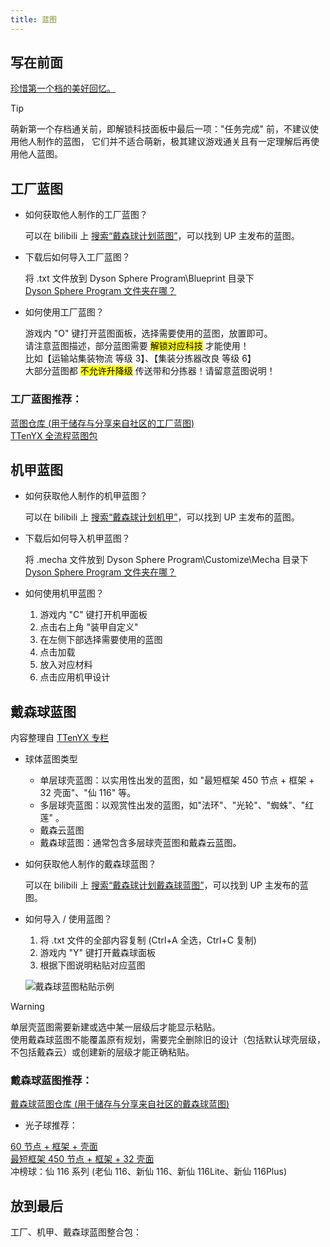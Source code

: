 ```yaml
---
title: 蓝图
---
```

## 写在前面

[珍惜第一个档的美好回忆。](#)

> [!tip]
> 萌新第一个存档通关前，即解锁科技面板中最后一项："任务完成" 前，不建议使用他人制作的蓝图，
> 它们并不适合萌新，极其建议游戏通关且有一定理解后再使用他人蓝图。

## 工厂蓝图

- 如何获取他人制作的工厂蓝图？

    可以在 bilibili 上 [搜索“戴森球计划蓝图”](https://search.bilibili.com/all?keyword=戴森球计划蓝图)，可以找到 UP 主发布的蓝图。

- 下载后如何导入工厂蓝图？

    将 .txt 文件放到 Dyson Sphere Program\Blueprint 目录下  
[Dyson Sphere Program 文件夹在哪？](/knowledge-base/basic-settings#游戏外设置)

- 如何使用工厂蓝图？

    游戏内 "O" 键打开蓝图面板，选择需要使用的蓝图，放置即可。  
请注意蓝图描述，部分蓝图需要 <mark>解锁对应科技</mark> 才能使用！  
比如【运输站集装物流 等级 3】、【集装分拣器改良 等级 6】  
大部分蓝图都 <mark>不允许升降级</mark> 传送带和分拣器！请留意蓝图说明！

### 工厂蓝图推荐：
[蓝图仓库 (用于储存与分享来自社区的工厂蓝图)](https://github.com/DSPBluePrints/FactoryBluePrints)  
[TTenYX 全流程蓝图包](https://www.bilibili.com/video/BV1hM4m1k79J/)

## 机甲蓝图

- 如何获取他人制作的机甲蓝图？

    可以在 bilibili 上 [搜索“戴森球计划机甲”](https://search.bilibili.com/all?keyword=戴森球计划机甲)，可以找到 UP 主发布的蓝图。

- 下载后如何导入机甲蓝图？

    将 .mecha 文件放到 Dyson Sphere Program\Customize\Mecha 目录下  
[Dyson Sphere Program 文件夹在哪？](/knowledge-base/basic-settings#游戏外设置)

- 如何使用机甲蓝图？
    1. 游戏内 "C" 键打开机甲面板
    2. 点击右上角 "装甲自定义"
    3. 在左侧下部选择需要使用的蓝图
    4. 点击加载
    5. 放入对应材料
    6. 点击应用机甲设计

## 戴森球蓝图

内容整理自 [TTenYX 专栏](https://www.bilibili.com/opus/843421333748449377)

- 球体蓝图类型
  - 单层球壳蓝图：以实用性出发的蓝图，如 "最短框架 450 节点 + 框架 + 32 壳面"、"仙 116" 等。
  - 多层球壳蓝图：以观赏性出发的蓝图，如"法环"、"光轮"、"蜘蛛"、"红莲" 。
  - 戴森云蓝图
  - 戴森球蓝图：通常包含多层球壳蓝图和戴森云蓝图。

- 如何获取他人制作的戴森球蓝图？

    可以在 bilibili 上 [搜索“戴森球计划戴森球蓝图”](https://search.bilibili.com/all?keyword=戴森球计划戴森球蓝图)，可以找到 UP 主发布的蓝图。

- 如何导入 / 使用蓝图？ 
    1. 将 .txt 文件的全部内容复制 (Ctrl+A 全选，Ctrl+C 复制)
    2. 游戏内 "Y" 键打开戴森球面板
    3. 根据下图说明粘贴对应蓝图

    ![戴森球蓝图粘贴示例](/assets/image/戴森球蓝图粘贴示例.webp)

> [!warning]
> 单层壳蓝图需要新建或选中某一层级后才能显示粘贴。<br>使用戴森球蓝图不能覆盖原有规划，需要完全删除旧的设计（包括默认球壳层级，不包括戴森云）或创建新的层级才能正确粘贴。

### 戴森球蓝图推荐：
[戴森球蓝图仓库 (用于储存与分享来自社区的戴森球蓝图)](https://github.com/DSPBluePrints/DysonSphereBluePrints)

- 光子球推荐：

[ 60 节点 + 框架 + 壳面](https://github.com/DSPBluePrints/DysonSphereBluePrints/blob/main/%E5%AE%9E%E7%94%A8%E5%90%91%E6%88%B4%E6%A3%AE%E7%90%83%20Practical%20Dyson%20Sphere/(%E7%9B%AE%E5%89%8D%E6%9C%80%E7%A8%80)%E6%9C%80%E7%9F%AD%E6%A1%86%E6%9E%B6%E6%88%B4%E6%A3%AE%E7%90%83%20(Currently%20the%20rarest)%20shortest%20frame%20Dyson%20ball/60%E8%8A%82%E7%82%B9%2B%E6%A1%86%E6%9E%B6%2B%E5%A3%B3%E9%9D%A2%2060%20nodes%20%2B%20frame%20%2B%20shell.txt)  
[最短框架 450 节点 + 框架 + 32 壳面](https://github.com/DSPBluePrints/DysonSphereBluePrints/tree/main/%E5%AE%9E%E7%94%A8%E5%90%91%E6%88%B4%E6%A3%AE%E7%90%83%20Practical%20Dyson%20Sphere/(%E7%9B%AE%E5%89%8D%E6%9C%80%E7%A8%80)%E6%9C%80%E7%9F%AD%E6%A1%86%E6%9E%B6%E6%88%B4%E6%A3%AE%E7%90%83%20(Currently%20the%20rarest)%20shortest%20frame%20Dyson%20ball)  
冲榜球：仙 116 系列 (老仙 116、新仙 116、新仙 116Lite、新仙 116Plus)

## 放到最后

工厂、机甲、戴森球蓝图整合包：